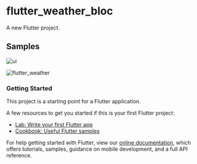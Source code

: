 # flutter_weather_bloc

A new Flutter project.

## Samples

![ui](https://user-images.githubusercontent.com/69667369/95907632-76500a80-0db9-11eb-8b88-c7b47135d713.png)


![flutter_weather](https://user-images.githubusercontent.com/69667369/96008113-d946ad80-0e5c-11eb-816f-3956fb0dbdee.gif)




### Getting Started

This project is a starting point for a Flutter application.

A few resources to get you started if this is your first Flutter project:

- [Lab: Write your first Flutter app](https://flutter.dev/docs/get-started/codelab)
- [Cookbook: Useful Flutter samples](https://flutter.dev/docs/cookbook)

For help getting started with Flutter, view our
[online documentation](https://flutter.dev/docs), which offers tutorials,
samples, guidance on mobile development, and a full API reference.
